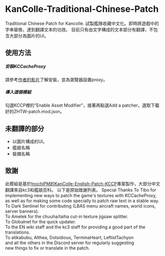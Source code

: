 # KanColle-Traditional-Chinese-Patch
Traditional Chinese Patch for Kancolle.
試製艦隊收藏中文化。即時將遊戲中的字串替換，達到翻譯文本的功效。
目前只有由文字構成的文本部分有翻譯，不包含大部分為圖片的UI。

## 使用方法
##### 安裝KCCacheProxy
請參考[作者的影片](https://www.youtube.com/watch?v=Dog1zKAAWeI)了解安裝，並為瀏覽器設置proxy。

##### 導入這個模組
勾選KCCP裡的"Enable Asset Modifier"，接著再點選Add a patcher，選取下載好的ZHTW-patch.mod.json。

## 未翻譯的部分
- 以圖片構成的UI。
- 艦娘名稱
- 裝備名稱

## 致謝
此模組是基於[InochiPM的KanColle-English-Patch-KCCP](https://github.com/InochiPM/KanColle-English-Patch-KCCP)專案製作，大部分中文翻譯來自kc3和艦娘百科。
以下是原始致謝列表。
Special Thanks
To Tibo for implementing new ways to patch the game's textures with KCCacheProxy,\
as well as for making some code specially to patch raw text in a stable way.\
To Dark Sentinel for contributing (LBAS menu aircraft names, world icons, server banners).\
To Amelek for the chuuha/taiha cut-in texture jigsaw splitter.\
To Globalnet for the quick updater.\
To the EN wiki staff and the kc3 staff for providing a good part of the translations.\
To atikabubu, Althea, Dotsidious, TerminaHeart, LeftistTachyon\
and all the others in the Discord server for regularly suggesting\
new things to fix or translate in the patch.
